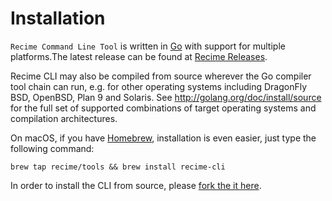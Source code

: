 # Installation

`Recime Command Line Tool` is written in [Go](https://golang.org) with support for multiple platforms.The latest release can be found at [Recime Releases](https://github.com/Recime/recime-cli/releases). 

Recime CLI may also be compiled from source wherever the Go compiler tool chain can run, e.g. for other operating systems including DragonFly BSD, OpenBSD, Plan 9 and Solaris. See http://golang.org/doc/install/source for the full set of supported combinations of target operating systems and compilation architectures.


On macOS, if you have [Homebrew](https://brew.sh), installation is even easier, just type the following command:

```
brew tap recime/tools && brew install recime-cli

```


In order to install the CLI from source, please [fork the it here](https://github.com/Recime/recime-cli).

